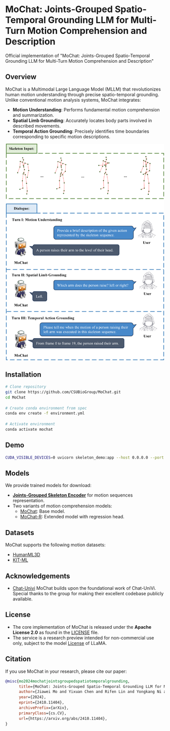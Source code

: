 # MoChat: Joints-Grouped Spatio-Temporal Grounding LLM for Multi-Turn Motion Comprehension and Description

Official implementation of "MoChat: Joints-Grouped Spatio-Temporal Grounding LLM for Multi-Turn Motion Comprehension and Description"

## Overview

MoChat is a Multimodal Large Language Model (MLLM) that revolutionizes human motion understanding through precise spatio-temporal grounding. Unlike conventional motion analysis systems, MoChat integrates:
- **Motion Understanding**: Performs fundamental motion comprehension and summarization.
- **Spatial Limb Grounding**: Accurately locates body parts involved in described movements.
- **Temporal Action Grounding**: Precisely identifies time boundaries corresponding to specific motion descriptions.

<div align=center>
<img src="img/mo1.png" width="500px">
</div>

## Installation

```bash
# Clone repository
git clone https://github.com/CSUBioGroup/MoChat.git
cd MoChat

# Create conda environment from spec
conda env create -f environment.yml

# Activate environment
conda activate mochat
```

## Demo
```bash
CUDA_VISIBLE_DEVICES=0 uvicorn skeleton_demo:app --host 0.0.0.0 --port 7070
```

## Models

We provide trained models for download:  
- **[Joints-Grouped Skeleton Encoder](https://huggingface.co/CSUBioGroup/MoChat/tree/main)** for motion sequences representation.  
- Two variants of motion comprehension models:  
  - [MoChat](https://huggingface.co/CSUBioGroup/MoChat/tree/main): Base model. 
  - [MoChat-R](https://huggingface.co/CSUBioGroup/MoChat/tree/main): Extended model with regression head.

## Datasets

MoChat supports the following motion datasets:

- [HumanML3D](https://github.com/EricGuo5513/HumanML3D)
- [KIT-ML](https://drive.google.com/drive/folders/1D3bf2G2o4Hv-Ale26YW18r1Wrh7oIAwK?usp=sharing)

## Acknowledgements

- [Chat-Univi](https://github.com/PKU-YuanGroup/Chat-UniVi) MoChat builds upon the foundational work of Chat-UniVi. Special thanks to the group for making their excellent codebase publicly available.

## License

* The core implementation of MoChat is released under the **Apache License 2.0** as found in the [LICENSE](LICENSE) file.
* The service is a research preview intended for non-commercial use only, subject to the model [License](https://github.com/facebookresearch/llama/blob/main/MODEL_CARD.md) of LLaMA.


## Citation

If you use MoChat in your research, please cite our paper:

```bibtex
@misc{mo2024mochatjointsgroupedspatiotemporalgrounding,
      title={MoChat: Joints-Grouped Spatio-Temporal Grounding LLM for Multi-Turn Motion Comprehension and Description}, 
      author={Jiawei Mo and Yixuan Chen and Rifen Lin and Yongkang Ni and Min Zeng and Xiping Hu and Min Li},
      year={2024},
      eprint={2410.11404},
      archivePrefix={arXiv},
      primaryClass={cs.CV},
      url={https://arxiv.org/abs/2410.11404}, 
}
```